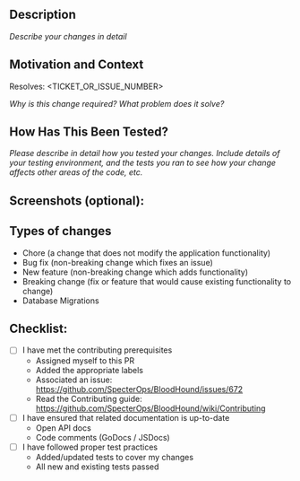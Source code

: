 <!-- README: https://github.com/SpecterOps/BloodHound/issues/672 -->
<!-- All pull requests require either an associated -->
<!-- Jira ticket or GitHub issue. PRs opened without -->
<!-- an associated discussion item will be closed! -->

## Description

*Describe your changes in detail*

## Motivation and Context

Resolves: <TICKET_OR_ISSUE_NUMBER>

*Why is this change required? What problem does it solve?*

## How Has This Been Tested?

*Please describe in detail how you tested your changes.
Include details of your testing environment, and the tests you ran to
see how your change affects other areas of the code, etc.*

## Screenshots (optional):

## Types of changes

<!-- Please remove any items that do not apply. -->

- Chore (a change that does not modify the application functionality)
- Bug fix (non-breaking change which fixes an issue)
- New feature (non-breaking change which adds functionality)
- Breaking change (fix or feature that would cause existing functionality to change)
- Database Migrations

## Checklist:

<!-- Please make sure you have completed all following checks. -->
- [ ] I have met the contributing prerequisites
  - Assigned myself to this PR
  - Added the appropriate labels
  - Associated an issue: https://github.com/SpecterOps/BloodHound/issues/672
  - Read the Contributing guide: https://github.com/SpecterOps/BloodHound/wiki/Contributing
- [ ] I have ensured that related documentation is up-to-date
  - Open API docs
  - Code comments (GoDocs / JSDocs)
- [ ] I have followed proper test practices
  - Added/updated tests to cover my changes
  - All new and existing tests passed
